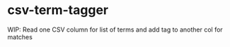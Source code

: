# csv-term-tagger
WIP: Read one CSV column for list of terms and add tag to another col for matches
